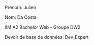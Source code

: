 Prenom: Julien

Nom: Da Costa

IIM A2 Bachelor Web - Groupe DW2

Devoir de base de données: Dev_Expert
